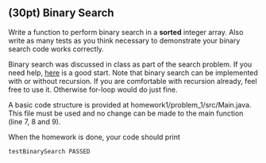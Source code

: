 ## (30pt) Binary Search

Write a function to perform binary search in a **sorted** integer array. Also write as many tests as you think necessary to demonstrate your binary search code works correctly. 

Binary search was discussed in class as part of the search problem. If you need help, [here](https://www.geeksforgeeks.org/binary-search/) is a good start. Note that binary search can be implemented with or without recursion. If you are comfortable with recursion already, feel free to use it. Otherwise for-loop would do just fine.

A basic code structure is provided at homework1/problem_1/src/Main.java. This file must be used and no change can be made to the main function (line 7, 8 and 9). 

When the homework is done, your code should print

```bash
testBinarySearch PASSED
```



